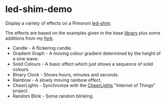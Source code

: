 # led-shim-demo
Display a variety of effects on a Pimoroni [led-shim](https://shop.pimoroni.com/products/led-shim).

The effects are based on the examples given in the base [library](https://github.com/pimoroni/led-shim) plus some 
additions from my [fork](https://github.com/RatJuggler/led-shim/tree/more-examples).

- Candle - A flickering candle.
- Gradient Graph - A moving colour gradient determined by the height of a sine wave.
- Solid Colours - A basic effect which just shows a sequence of solid colours.
- Binary Clock - Shows hours, minutes and seconds.
- Rainbow - A slowly moving rainbow effect.
- CheerLights - Synchronize with the [CheerLights](https://cheerlights.com) "Internet of Things" project.
- Random Blink - Some random blinking.
